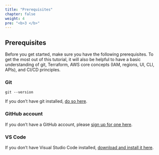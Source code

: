 ```yaml
---
title: "Prerequisites"
chapter: false
weight: 4
pre: "<b>3 </b>"
---
```


## Prerequisites

Before you get started, make sure you have the following prerequisites. To get the most out of this tutorial, it will also be helpful to have a basic understanding of git, Terraform, AWS core concepts (IAM, regions, UI, CLI, APIs), and CI/CD principles.

### Git
```
git --version
```
If you don’t have git installed, [do so here](https://git-scm.com/book/en/v2/Getting-Started-Installing-Git/).

### GitHub account

If you don’t have a GitHub account, please [sign up for one here](https://github.com/join).

### VS Code

If you don’t have Visual Studio Code installed, [download and install it here](https://code.visualstudio.com/download).